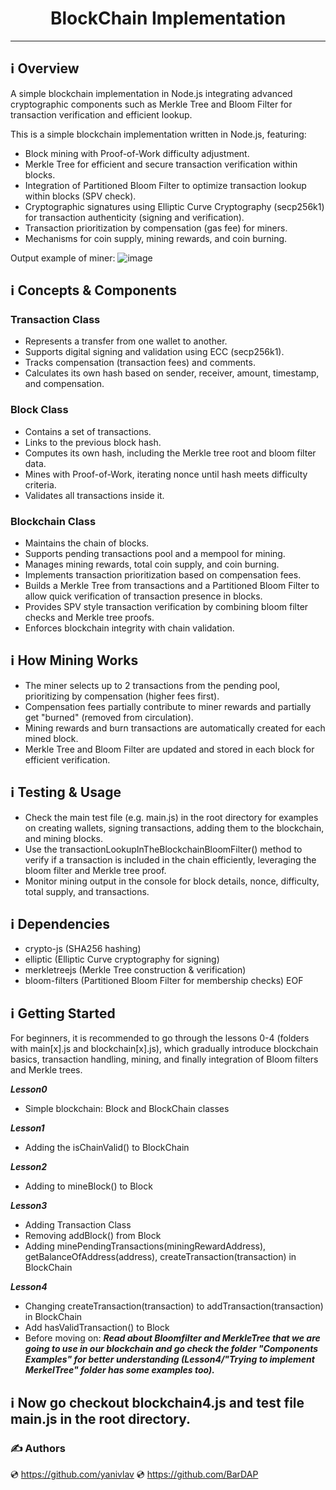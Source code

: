 <h1 align="center">BlockChain Implementation</h1>

***

## ℹ️ Overview
A simple blockchain implementation in Node.js integrating advanced cryptographic components such as Merkle Tree and Bloom Filter for transaction verification and efficient lookup.

This is a simple blockchain implementation written in Node.js, featuring:
- Block mining with Proof-of-Work difficulty adjustment.
- Merkle Tree for efficient and secure transaction verification within blocks.
- Integration of Partitioned Bloom Filter to optimize transaction lookup within blocks (SPV check).
- Cryptographic signatures using Elliptic Curve Cryptography (secp256k1) for transaction authenticity (signing and verification).
- Transaction prioritization by compensation (gas fee) for miners.
- Mechanisms for coin supply, mining rewards, and coin burning.

Output example of miner:
![image](https://user-images.githubusercontent.com/22189126/179813496-e5a539ef-3d45-42e6-aaf8-05adf69d95cd.png)

## ℹ️ Concepts & Components

### Transaction Class
- Represents a transfer from one wallet to another.
- Supports digital signing and validation using ECC (secp256k1).
- Tracks compensation (transaction fees) and comments.
- Calculates its own hash based on sender, receiver, amount, timestamp, and compensation.

### Block Class
- Contains a set of transactions.
- Links to the previous block hash.
- Computes its own hash, including the Merkle tree root and bloom filter data.
- Mines with Proof-of-Work, iterating nonce until hash meets difficulty criteria.
- Validates all transactions inside it.

### Blockchain Class
- Maintains the chain of blocks.
- Supports pending transactions pool and a mempool for mining.
- Manages mining rewards, total coin supply, and coin burning.
- Implements transaction prioritization based on compensation fees.
- Builds a Merkle Tree from transactions and a Partitioned Bloom Filter to allow quick verification of transaction presence in blocks.
- Provides SPV style transaction verification by combining bloom filter checks and Merkle tree proofs.
- Enforces blockchain integrity with chain validation.

## ℹ️ How Mining Works
- The miner selects up to 2 transactions from the pending pool, prioritizing by compensation (higher fees first).
- Compensation fees partially contribute to miner rewards and partially get "burned" (removed from circulation).
- Mining rewards and burn transactions are automatically created for each mined block.
- Merkle Tree and Bloom Filter are updated and stored in each block for efficient verification.

## ℹ️ Testing & Usage
- Check the main test file (e.g. main.js) in the root directory for examples on creating wallets, signing transactions, adding them to the blockchain, and mining blocks.
- Use the transactionLookupInTheBlockchainBloomFilter() method to verify if a transaction is included in the chain efficiently, leveraging the bloom filter and Merkle tree proof.
- Monitor mining output in the console for block details, nonce, difficulty, total supply, and transactions.

## ℹ️ Dependencies
- crypto-js (SHA256 hashing)
- elliptic (Elliptic Curve cryptography for signing)
- merkletreejs (Merkle Tree construction & verification)
- bloom-filters (Partitioned Bloom Filter for membership checks)
EOF

## ℹ️ Getting Started
For beginners, it is recommended to go through the lessons 0-4 (folders with main[x].js and blockchain[x].js), which gradually introduce blockchain basics, transaction handling, mining, and finally integration of Bloom filters and Merkle trees.

***Lesson0***
- Simple blockchain: Block and BlockChain classes

***Lesson1***
- Adding the isChainValid() to BlockChain

***Lesson2***
- Adding to mineBlock() to Block

***Lesson3***
- Adding Transaction Class
- Removing addBlock() from Block
- Adding minePendingTransactions(miningRewardAddress), getBalanceOfAddress(address), createTransaction(transaction) in BlockChain

***Lesson4***
- Changing createTransaction(transaction) to addTransaction(transaction) in BlockChain
- Add hasValidTransaction() to Block
- Before moving on:
***Read about Bloomfilter and MerkleTree that we are going to use in our blockchain and go check the folder "Components Examples" for better understanding (Lesson4/"Trying to implement MerkelTree" folder has some examples too).***
 
## ℹ️ Now go checkout blockchain4.js and test file main.js in the root directory.

### ✍️ Authors
💿 https://github.com/yanivlav 
💿 https://github.com/BarDAP
